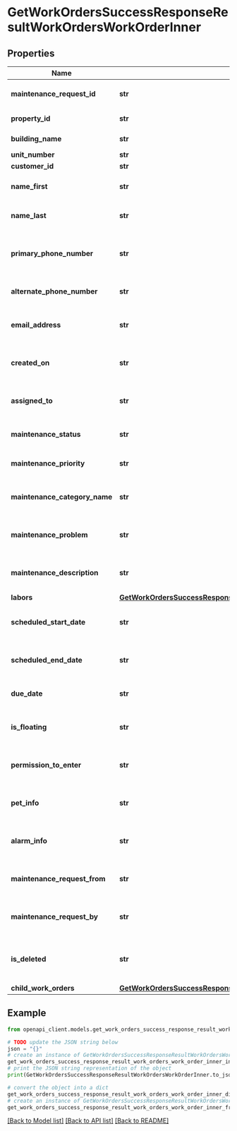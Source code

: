 # GetWorkOrdersSuccessResponseResultWorkOrdersWorkOrderInner


## Properties

Name | Type | Description | Notes
------------ | ------------- | ------------- | -------------
**maintenance_request_id** | **str** | ID of the maintenance request | 
**property_id** | **str** | ID of the property | 
**building_name** | **str** | Building name | 
**unit_number** | **str** | Unit number | 
**customer_id** | **str** | Customer ID | 
**name_first** | **str** | First name of the customer | 
**name_last** | **str** | Last name of the customer | 
**primary_phone_number** | **str** | Primary phone number of the customer | 
**alternate_phone_number** | **str** | Alternate phone number | [optional] 
**email_address** | **str** | Email address of the customer | [optional] 
**created_on** | **str** | Timestamp of when the request was created | 
**assigned_to** | **str** | Employee assigned to the work order | 
**maintenance_status** | **str** | Status of the maintenance request | 
**maintenance_priority** | **str** | Priority level of the work order | 
**maintenance_category_name** | **str** | Category of the maintenance request | 
**maintenance_problem** | **str** | Problem related to the maintenance | 
**maintenance_description** | **str** | Description of the maintenance issue | 
**labors** | [**GetWorkOrdersSuccessResponseResultWorkOrdersWorkOrderInnerLabors**](GetWorkOrdersSuccessResponseResultWorkOrdersWorkOrderInnerLabors.md) |  | [optional] 
**scheduled_start_date** | **str** | Scheduled start date for the work order | [optional] 
**scheduled_end_date** | **str** | Scheduled end date for the work order | [optional] 
**due_date** | **str** | Due date for the work order | [optional] 
**is_floating** | **str** | Indicates if the work order is floating | [optional] 
**permission_to_enter** | **str** | Indicates if permission to enter is granted | [optional] 
**pet_info** | **str** | Information about pets at the location | [optional] 
**alarm_info** | **str** | Alarm information for the location | [optional] 
**maintenance_request_from** | **str** | Source of the maintenance request | [optional] 
**maintenance_request_by** | **str** | Person who created the maintenance request | [optional] 
**is_deleted** | **str** | Indicates if the work order has been deleted | [optional] 
**child_work_orders** | [**GetWorkOrdersSuccessResponseResultWorkOrdersWorkOrderInnerChildWorkOrders**](GetWorkOrdersSuccessResponseResultWorkOrdersWorkOrderInnerChildWorkOrders.md) |  | [optional] 

## Example

```python
from openapi_client.models.get_work_orders_success_response_result_work_orders_work_order_inner import GetWorkOrdersSuccessResponseResultWorkOrdersWorkOrderInner

# TODO update the JSON string below
json = "{}"
# create an instance of GetWorkOrdersSuccessResponseResultWorkOrdersWorkOrderInner from a JSON string
get_work_orders_success_response_result_work_orders_work_order_inner_instance = GetWorkOrdersSuccessResponseResultWorkOrdersWorkOrderInner.from_json(json)
# print the JSON string representation of the object
print(GetWorkOrdersSuccessResponseResultWorkOrdersWorkOrderInner.to_json())

# convert the object into a dict
get_work_orders_success_response_result_work_orders_work_order_inner_dict = get_work_orders_success_response_result_work_orders_work_order_inner_instance.to_dict()
# create an instance of GetWorkOrdersSuccessResponseResultWorkOrdersWorkOrderInner from a dict
get_work_orders_success_response_result_work_orders_work_order_inner_from_dict = GetWorkOrdersSuccessResponseResultWorkOrdersWorkOrderInner.from_dict(get_work_orders_success_response_result_work_orders_work_order_inner_dict)
```
[[Back to Model list]](../README.md#documentation-for-models) [[Back to API list]](../README.md#documentation-for-api-endpoints) [[Back to README]](../README.md)


